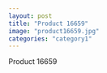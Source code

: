 ```yaml
---
layout: post
title: "Product 16659"
image: "product16659.jpg"
categories: "category1"
---
```

Product 16659
